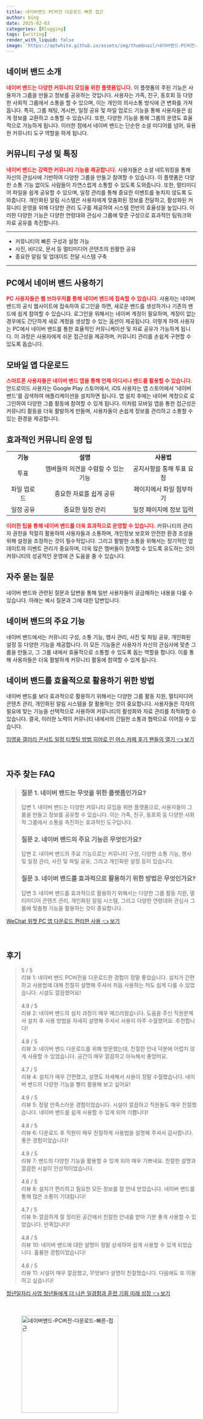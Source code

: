 ```yaml
---
title: 네이버밴드 PC버전 다운로드 빠른 접근
author: bing
date: 2025-02-03
categories: [Blogging]
tags: [writing]
render_with_liquid: false
image: 'https://aptwhite.github.io/assets/img/thumbnail/네이버밴드-PC버전-다운로드-빠른-접근.webp'
---
```



<h2 id='네이버_밴드_소개'>네이버 밴드 소개</h2>

<p><b><span style="color: #ee2323;">네이버 밴드는 다양한 커뮤니티 모임을 위한 플랫폼입니다.</span></b> 이 플랫폼의 주된 기능은 사용자가 그룹을 만들고 정보를 공유하는 것입니다. 사용자는 가족, 친구, 동호회 등 다양한 사회적 그룹에서 소통을 할 수 있으며, 이는 개인의 의사소통 방식에 큰 변화를 가져옵니다. 특히, 그룹 채팅, 게시판, 일정 공유 및 파일 업로드 기능을 통해 사용자들은 쉽게 정보를 교환하고 소통할 수 있습니다. 또한, 다양한 기능을 통해 그룹의 운영도 효율적으로 가능하게 됩니다. 이러한 점에서 네이버 밴드는 단순한 소셜 미디어를 넘어, 유용한 커뮤니티 도구 역할을 하게 됩니다.</p>

<h2 id='커뮤니티_구성_및_특징'>커뮤니티 구성 및 특징</h2>

<p><b><span style="color: #ee2323;">네이버 밴드는 강력한 커뮤니티 기능을 제공합니다.</span></b> 사용자들은 소셜 네트워킹을 통해 자신의 관심사에 기반하여 다양한 그룹을 만들고 참여할 수 있습니다. 이 플랫폼은 다양한 소통 기능 없이도 사람들이 자연스럽게 소통할 수 있도록 도와줍니다. 또한, 멀티미디어 파일을 쉽게 공유할 수 있으며, 일정 관리를 통해 중요한 이벤트를 놓치지 않도록 도와줍니다. 개인화된 알림 시스템은 사용자에게 맞춤화된 정보를 전달하고, 활성화된 커뮤니티 운영을 위해 다양한 관리 도구를 제공하여 시스템 전반의 효율성을 높입니다. 이러한 다양한 기능은 다양한 연령대와 관심사 그룹에 맞춘 구성으로 효과적인 팀워크와 자료 공유를 촉진합니다.</p>

<hr />

<ul>
    <li>커뮤니티의 빠른 구성과 설정 가능</li>
    <li>사진, 비디오, 문서 등 멀티미디어 콘텐츠의 원활한 공유</li>
    <li>중요한 알림 및 업데이트 전달 시스템 구축</li>
</ul>

<hr />

<h2 id='PC_에서_네이버_밴드_사용하기'>PC에서 네이버 밴드 사용하기</h2>

<p><b><span style="color: #ee2323;">PC 사용자들은 웹 브라우저를 통해 네이버 밴드에 접속할 수 있습니다.</span></b> 사용자는 네이버 밴드의 공식 웹사이트에 접속하여 로그인을 하면, 새로운 밴드를 생성하거나 기존의 밴드에 쉽게 참여할 수 있습니다. 로그인을 위해서는 네이버 계정이 필요하며, 계정이 없는 경우에도 간단하게 새로 계정을 생성할 수 있는 옵션이 제공됩니다. 이렇게 하여 사용자는 PC에서 네이버 밴드를 통한 효율적인 커뮤니케이션 및 자료 공유가 가능하게 됩니다. 이 과정은 사용자에게 쉬운 접근성을 제공하며, 커뮤니티 관리를 손쉽게 구현할 수 있도록 돕습니다.</p>

<h2 id='모바일_앱_다운로드'>모바일 앱 다운로드</h2>

<p><b><span style="color: #ee2323;">스마트폰 사용자들은 네이버 밴드 앱을 통해 언제 어디서나 밴드를 활용할 수 있습니다.</span></b> 안드로이드 사용자는 Google Play 스토어에서, iOS 사용자는 앱 스토어에서 '네이버 밴드'를 검색하여 애플리케이션을 설치하면 됩니다. 앱 설치 후에는 네이버 계정으로 로그인하여 다양한 그룹 활동에 참여할 수 있게 됩니다. 이처럼 모바일 앱을 통한 접근성은 커뮤니티 활동을 더욱 활발하게 만들며, 사용자들이 손쉽게 정보를 관리하고 소통할 수 있는 환경을 제공합니다.</p>

<h2 id='효과적인_커뮤니티_운영_팁'>효과적인 커뮤니티 운영 팁</h2>

<table>
    <tr>
        <td style="text-align: center; height: 17px;"><b>기능</b></td>
        <td style="text-align: center; height: 17px;"><b>설명</b></td>
        <td style="text-align: center; height: 17px;"><b>사용법</b></td>
    </tr>
    <tr>
        <td style="text-align: center; height: 17px;">투표</td>
        <td style="text-align: center; height: 17px;">멤버들의 의견을 수렴할 수 있는 기능</td>
        <td style="text-align: center; height: 17px;">공지사항을 통해 투표 요청</td>
    </tr>
    <tr>
        <td style="text-align: center; height: 17px;">파일 업로드</td>
        <td style="text-align: center; height: 17px;">중요한 자료를 쉽게 공유</td>
        <td style="text-align: center; height: 17px;">페이지에서 파일 첨부하기</td>
    </tr>
    <tr>
        <td style="text-align: center; height: 17px;">일정 공유</td>
        <td style="text-align: center; height: 17px;">중요한 일정 관리</td>
        <td style="text-align: center; height: 17px;">일정 페이지에 정보 입력</td>
    </tr>
</table>

<p><b><span style="color: #ee2323;">이러한 팁을 통해 네이버 밴드를 더욱 효과적으로 운영할 수 있습니다.</span></b> 커뮤니티의 관리자 권한을 적절히 활용하여 사용자들과 소통하며, 개인정보 보호와 안전한 환경 조성을 위해 설정을 조정하는 것이 필수적입니다. 그리고 활발한 소통을 위해서는 정기적인 업데이트와 이벤트 관리가 중요하며, 더욱 많은 멤버들이 참여할 수 있도록 유도하는 것이 커뮤니티의 성공적인 운영에 큰 도움을 줄 수 있습니다.</p>

<h2 id='자주_묻는_질문'>자주 묻는 질문</h2>

<p>네이버 밴드와 관련된 질문과 답변을 통해 일반 사용자들이 궁금해하는 내용을 다룰 수 있습니다. 아래는 예시 질문과 그에 대한 답변입니다.</p>

<h2 id='네이버_밴드의_주요_기능'>네이버 밴드의 주요 기능</h2>

<p>네이버 밴드에서는 커뮤니티 구성, 소통 기능, 행사 관리, 사진 및 파일 공유, 개인화된 설정 등 다양한 기능을 제공합니다. 이 모든 기능들은 사용자가 자신의 관심사에 맞춘 그룹을 만들고, 그 그룹 내에서 효율적으로 소통할 수 있도록 돕는 역할을 합니다. 이를 통해 사용자들은 더욱 활발하게 커뮤니티 활동에 참여할 수 있게 됩니다.</p>

<h2 id='네이버_밴드_효율적_활용법'>네이버 밴드를 효율적으로 활용하기 위한 방법</h2>

<p>네이버 밴드를 보다 효과적으로 활용하기 위해서는 다양한 그룹 활동 지원, 멀티미디어 콘텐츠 관리, 개인화된 알림 시스템을 잘 활용하는 것이 중요합니다. 사용자들은 각자의 필요에 맞는 기능을 선택적으로 사용하여 커뮤니티의 활성화와 자료 관리를 최적화할 수 있습니다. 결국, 이러한 노력이 커뮤니티 내에서의 긴밀한 소통과 협력으로 이어질 수 있습니다.</p>


<p><a class="click-button" title="임영웅 갤러리 콘서트 일정 티켓팅 방법 히어로 인 어스 카페 후기 팬들의 열기" href="https://aptwhite.github.io/posts/%EC%9E%84%EC%98%81%EC%9B%85-%EA%B0%A4%EB%9F%AC%EB%A6%AC-%EC%BD%98%EC%84%9C%ED%8A%B8-%EC%9D%BC%EC%A0%95-%ED%8B%B0%EC%BC%93%ED%8C%85-%EB%B0%A9%EB%B2%95-%ED%9E%88%EC%96%B4%EB%A1%9C-%EC%9D%B8-%EC%96%B4%EC%8A%A4-%EC%B9%B4%ED%8E%98-%ED%9B%84%EA%B8%B0-%ED%8C%AC%EB%93%A4%EC%9D%98-%EC%97%B4%EA%B8%B0/" rel="dofollow">임영웅 갤러리 콘서트 일정 티켓팅 방법 히어로 인 어스 카페 후기 팬들의 열기 👈 보기</a></p><br>
<h2 id='자주_찾는_FAQ'>자주 찾는 FAQ</h2>
<div itemscope="" itemtype="https://schema.org/FAQPage">
<blockquote>
<div itemscope="" itemprop="mainEntity" itemtype="https://schema.org/Question">
<h3 itemprop="name">질문 1. 네이버 밴드는 무엇을 위한 플랫폼인가요?</h3>
<div itemscope="" itemprop="acceptedAnswer" itemtype="https://schema.org/Answer">
<span itemprop="text">
<p>답변 1. 네이버 밴드는 다양한 커뮤니티 모임을 위한 플랫폼으로, 사용자들이 그룹을 만들고 정보를 공유할 수 있습니다. 이는 가족, 친구, 동호회 등 다양한 사회적 그룹에서 소통을 촉진하는 효과적인 도구입니다.</p>
</span>
</div>
</div>
<div itemscope="" itemprop="mainEntity" itemtype="https://schema.org/Question">
<h3 itemprop="name">질문 2. 네이버 밴드의 주요 기능은 무엇인가요?</h3>
<div itemscope="" itemprop="acceptedAnswer" itemtype="https://schema.org/Answer">
<span itemprop="text">
<p>답변 2. 네이버 밴드의 주요 기능으로는 커뮤니티 구성, 다양한 소통 기능, 행사 및 일정 관리, 사진 및 파일 공유, 그리고 개인화된 설정 등이 있습니다.</p>
</span>
</div>
</div>
<div itemscope="" itemprop="mainEntity" itemtype="https://schema.org/Question">
<h3 itemprop="name">질문 3. 네이버 밴드를 효과적으로 활용하기 위한 방법은 무엇인가요?</h3>
<div itemscope="" itemprop="acceptedAnswer" itemtype="https://schema.org/Answer">
<span itemprop="text">
<p>답변 3. 네이버 밴드를 효과적으로 활용하기 위해서는 다양한 그룹 활동 지원, 멀티미디어 콘텐츠 관리, 개인화된 알림 시스템, 그리고 다양한 연령대와 관심사 그룹에 맞춤형 기능을 활용하는 것이 중요합니다.</p>
</span>
</div>
</div>
</blockquote>
</div>
<p><a class="click-button" title="WeChat 위챗 PC 앱 다운로드 편리한 사용" href="https://aptwhite.github.io/posts/WeChat-%EC%9C%84%EC%B1%97-PC-%EC%95%B1-%EB%8B%A4%EC%9A%B4%EB%A1%9C%EB%93%9C-%ED%8E%B8%EB%A6%AC%ED%95%9C-%EC%82%AC%EC%9A%A9/" rel="dofollow">WeChat 위챗 PC 앱 다운로드 편리한 사용 👈 보기</a></p><br>
<h2 id='후기'>후기</h2>
<div itemscope itemtype="https://schema.org/Product">
  <blockquote>
  <div itemprop="review" itemscope itemtype="https://schema.org/Review">
      <div itemprop="reviewRating" itemscope itemtype="https://schema.org/Rating"> <span itemprop="ratingValue">5</span> / <span itemprop="bestRating">5</span> </div>
      <span itemprop="reviewBody">리뷰 1: 네이버 밴드 PC버전을 다운로드한 경험이 정말 좋았습니다. 설치가 간편하고 사용법에 대해 친절히 설명해 주셔서 처음 사용하는 저도 쉽게 다룰 수 있었습니다. 시설도 깔끔했어요!</span>
  </div>
  <br>
  <div itemprop="review" itemscope itemtype="https://schema.org/Review">
      <div itemprop="reviewRating" itemscope itemtype="https://schema.org/Rating"> <span itemprop="ratingValue">4.9</span> / <span itemprop="bestRating">5</span> </div>
      <span itemprop="reviewBody">리뷰 2: 네이버 밴드의 설치 과정이 매우 매끄러웠습니다. 도움을 주신 직원분께서 설치 후 사용 방법을 자세히 설명해 주셔서 사용이 아주 수월했어요. 추천합니다!</span>
  </div>
  <br>
  <div itemprop="review" itemscope itemtype="https://schema.org/Review">
      <div itemprop="reviewRating" itemscope itemtype="https://schema.org/Rating"> <span itemprop="ratingValue">4.8</span> / <span itemprop="bestRating">5</span> </div>
      <span itemprop="reviewBody">리뷰 3: 네이버 밴드 다운로드를 위해 방문했는데, 친절한 안내 덕분에 어렵지 않게 사용할 수 있었습니다. 공간이 매우 깔끔하고 아늑해서 좋았어요.</span>
  </div>
  <br>
  <div itemprop="review" itemscope itemtype="https://schema.org/Review">
      <div itemprop="reviewRating" itemscope itemtype="https://schema.org/Rating"> <span itemprop="ratingValue">4.7</span> / <span itemprop="bestRating">5</span> </div>
      <span itemprop="reviewBody">리뷰 4: 설치가 매우 간편했고, 설명도 자세해서 사용이 정말 수월했습니다. 네이버 밴드의 다양한 기능을 빨리 활용해 보고 싶어요!</span>
  </div>
  <br>
  <div itemprop="review" itemscope itemtype="https://schema.org/Review">
      <div itemprop="reviewRating" itemscope itemtype="https://schema.org/Rating"> <span itemprop="ratingValue">4.9</span> / <span itemprop="bestRating">5</span> </div>
      <span itemprop="reviewBody">리뷰 5: 정말 만족스러운 경험이었습니다. 시설이 깔끔하고 직원들도 매우 친절했습니다. 네이버 밴드를 쉽게 사용할 수 있게 되어 기쁩니다!</span>
  </div>
  <br>
  <div itemprop="review" itemscope itemtype="https://schema.org/Review">
      <div itemprop="reviewRating" itemscope itemtype="https://schema.org/Rating"> <span itemprop="ratingValue">4.8</span> / <span itemprop="bestRating">5</span> </div>
      <span itemprop="reviewBody">리뷰 6: 다운로드 후 직원이 매우 친절하게 사용법을 설명해 주셔서 감사합니다. 좋은 경험이었습니다!</span>
  </div>
  <br>
  <div itemprop="review" itemscope itemtype="https://schema.org/Review">
      <div itemprop="reviewRating" itemscope itemtype="https://schema.org/Rating"> <span itemprop="ratingValue">4.9</span> / <span itemprop="bestRating">5</span> </div>
      <span itemprop="reviewBody">리뷰 7: 밴드의 다양한 기능을 활용할 수 있게 되어 매우 기쁘네요. 친절한 설명과 깔끔한 시설이 인상적이었습니다.</span>
  </div>
  <br>
  <div itemprop="review" itemscope itemtype="https://schema.org/Review">
      <div itemprop="reviewRating" itemscope itemtype="https://schema.org/Rating"> <span itemprop="ratingValue">4.6</span> / <span itemprop="bestRating">5</span> </div>
      <span itemprop="reviewBody">리뷰 8: 설치가 편리하고 필요한 모든 정보를 잘 안내 받았습니다. 네이버 밴드를 통해 많은 소통이 기대됩니다!</span>
  </div>
  <br>
  <div itemprop="review" itemscope itemtype="https://schema.org/Review">
      <div itemprop="reviewRating" itemscope itemtype="https://schema.org/Rating"> <span itemprop="ratingValue">4.7</span> / <span itemprop="bestRating">5</span> </div>
      <span itemprop="reviewBody">리뷰 9: 깔끔하게 잘 정리된 공간에서 친절한 안내를 받아 기분 좋게 사용할 수 있었습니다. 만족입니다!</span>
  </div>
  <br>
  <div itemprop="review" itemscope itemtype="https://schema.org/Review">
      <div itemprop="reviewRating" itemscope itemtype="https://schema.org/Rating"> <span itemprop="ratingValue">4.8</span> / <span itemprop="bestRating">5</span> </div>
      <span itemprop="reviewBody">리뷰 10: 네이버 밴드에 대한 설명이 정말 상세하여 쉽게 사용할 수 있게 되었습니다. 훌륭한 경험이었습니다!</span>
  </div>
  <br>
  <div itemprop="review" itemscope itemtype="https://schema.org/Review">
      <div itemprop="reviewRating" itemscope itemtype="https://schema.org/Rating"> <span itemprop="ratingValue">4.6</span> / <span itemprop="bestRating">5</span> </div>
      <span itemprop="reviewBody">리뷰 11: 시설이 매우 깔끔했고, 무엇보다 설명이 친절했습니다. 다음에도 또 이용하고 싶습니다!</span>
  </div>
  </blockquote>
</div>
<p><a class="click-button" title="청년일자리 사업 청년들에게 더 나은 일경험과 훈련 기회 미래 성장" href="https://aptwhite.github.io/posts/%EC%B2%AD%EB%85%84%EC%9D%BC%EC%9E%90%EB%A6%AC-%EC%82%AC%EC%97%85-%EC%B2%AD%EB%85%84%EB%93%A4%EC%97%90%EA%B2%8C-%EB%8D%94-%EB%82%98%EC%9D%80-%EC%9D%BC%EA%B2%BD%ED%97%98%EA%B3%BC-%ED%9B%88%EB%A0%A8-%EA%B8%B0%ED%9A%8C-%EB%AF%B8%EB%9E%98-%EC%84%B1%EC%9E%A5/" rel="dofollow">청년일자리 사업 청년들에게 더 나은 일경험과 훈련 기회 미래 성장 👈 보기</a></p><br>
<figure class="image"><img src="https://aptwhite.github.io/assets/img/thumbnail/네이버밴드-PC버전-다운로드-빠른-접근.webp" alt="네이버밴드-PC버전-다운로드-빠른-접근" width="256" height="256"></figure>